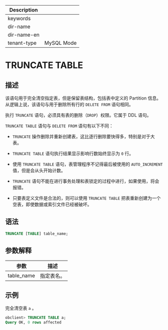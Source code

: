 | Description   |                 |
|---------------|-----------------|
| keywords      |                 |
| dir-name      |                 |
| dir-name-en   |                 |
| tenant-type   | MySQL Mode      |

# TRUNCATE TABLE

## 描述

该语句用于完全清空指定表，但是保留表结构，包括表中定义的 Partition 信息。从逻辑上说，该语句与用于删除所有行的 `DELETE FROM` 语句相同。

执行 `TRUNCATE` 语句，必须具有表的删除（`DROP`）权限。它属于 DDL 语句。

`TRUNCATE TABLE` 语句与 `DELETE FROM` 语句有以下不同：

* `TRUNCATE` 操作删除并重新创建表，这比逐行删除要快得多，特别是对于大表。

* `TRUNCATE TABLE` 语句执行结果显示影响行数始终显示为 `0` 行。

* 使用 `TRUNCATE TABLE` 语句，表管理程序不记得最后被使用的 `AUTO_INCREMENT` 值，但是会从头开始计数。

* `TRUNCATE` 语句不能在进行事务处理和表锁定的过程中进行，如果使用，将会报错。

* 只要表定义文件是合法的，则可以使用 `TRUNCATE TABLE` 把表重新创建为一个空表，即使数据或索引文件已经被破坏。

## 语法

```sql
TRUNCATE [TABLE] table_name;
```

## 参数解释

|   **参数**   | **描述** |
|------------|--------|
| table_name | 指定表名。  |

## 示例

完全清空表 `a` 。

```sql
obclient> TRUNCATE TABLE a;
Query OK, 0 rows affected
```

